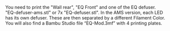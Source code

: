 You need to print the "Wall rear", "EQ Front" and one of the EQ defuser. "EQ-defuser-ams.stl" or 7x "EQ-defuser.stl".
In the AMS version, each LED has its own defuser. These are then separated by a different Filament Color.
You will also find a Bambu Studio file “EQ-Mod.3mf” with 4 printing plates.
